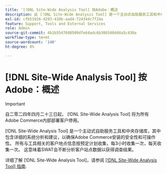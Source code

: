 ```yaml
---
title: ’[!DNL Site-Wide Analysis Tool] 按Adobe：概述
description: 此 [!DNL Site-Wide Analysis Tool] 是一个主动式自助服务工具和中央存储库，其中包含详细的系统分析和建议，以确保Adobe Commerce安装的安全性和可操作性。 所有与工具相关的客户地点信息按预定计划收集，每3小时收集一次，每天收集一次。 这意味着SWAT会不断分析客户站点数据以获得调查结果。
exl-id: cfb51926-4293-410b-aad4-724344c7f24a
feature: Support, Tools and External Services
role: Admin
source-git-commit: 4b1b5547688509dfe64adc6b308340dd4a5c430a
workflow-type: tm+mt
source-wordcount: '140'
ht-degree: 0%

---
```


# [!DNL Site-Wide Analysis Tool] 按Adobe：概述

>[!IMPORTANT]
>
>自二零二四年四月二十三日起， [!DNL Site-Wide Analysis Tool] 将为所有Adobe Commerce内部部署客户停用。

[!DNL Site-Wide Analysis Tool] 是一个主动式自助服务工具和中央存储库，其中包含详细的系统分析和建议，以确保Adobe Commerce安装的安全性和可操作性。 所有与工具相关的客户地点信息按预定计划收集，每3小时收集一次，每天收集一次。 这意味着SWAT会不断分析客户站点数据以获得调查结果。

详细了解 [!DNL Site-Wide Analysis Tool]，请参阅 [[!DNL Site-Wide Analysis Tool] 指南](https://experienceleague.adobe.com/docs/commerce-operations/tools/site-wide-analysis-tool/intro.html).

